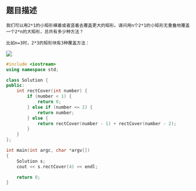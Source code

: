 ## 题目描述

```
我们可以用2*1的小矩形横着或者竖着去覆盖更大的矩形。请问用n个2*1的小矩形无重叠地覆盖一个2*n的大矩形，总共有多少种方法？

比如n=3时，2*3的矩形块有3种覆盖方法：
```
![](https://github.com/steveLauwh/Algorithms/raw/master/sfo/13.PNG)

```cpp
#include <iostream>
using namespace std;

class Solution {
public:
    int rectCover(int number) {
    	if (number < 1) {
    	    return 0;
    	} else if (number <= 2) {
            return number;
    	} else {
    	    return rectCover(number - 1) + rectCover(number - 2);
    	}
    }
};

int main(int argc, char *argv[])
{
    Solution s;
    cout << s.rectCover(4) << endl;

    return 0;
}
```
